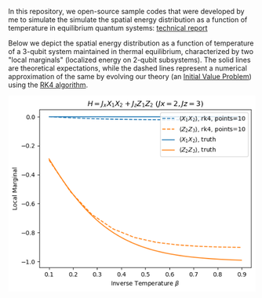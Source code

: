 In this repository, we open-source sample codes that were developed by me to simulate the simulate the spatial energy distribution as a function of temperature in equilibrium quantum systems: [technical report](https://sriramgkn.github.io/reports/Report_ram_revision1.pdf)

Below we depict the spatial energy distribution as a function of temperature of a 3-qubit system maintained in thermal equilibrium, characterized by two "local marginals" (localized energy on 2-qubit subsystems). The solid lines are theoretical expectations, while the dashed lines represent a numerical approximation of the same by evolving our theory (an [Initial Value Problem](https://en.wikipedia.org/wiki/Initial_value_problem)) using the [RK4 algorithm](https://en.wikipedia.org/wiki/Runge%E2%80%93Kutta_methods).

![sample image](sample-image/rk4_3qub_main.png)